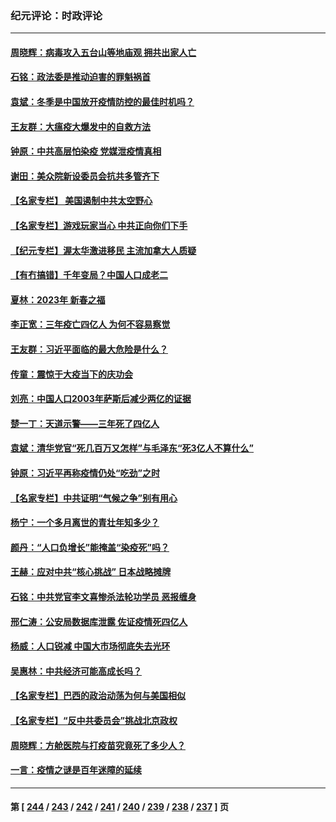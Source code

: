 ### 纪元评论：时政评论
---
#### [周晓辉：病毒攻入五台山等地庙观 拥共出家人亡](../../pages/nsc1025/n13911994.md) 
#### [石铭：政法委是推动迫害的罪魁祸首](../../pages/nsc1025/n13911798.md) 
#### [袁斌：冬季是中国放开疫情防控的最佳时机吗？](../../pages/nsc1025/n13911596.md) 
#### [王友群：大瘟疫大爆发中的自救方法](../../pages/nsc1025/n13911414.md) 
#### [钟原：中共高层怕染疫 党媒泄疫情真相](../../pages/nsc1025/n13911378.md) 
#### [谢田：美众院新设委员会抗共多管齐下](../../pages/nsc1025/n13911326.md) 
#### [【名家专栏】 美国遏制中共太空野心](../../pages/nsc1025/n13911051.md) 
#### [【名家专栏】游戏玩家当心 中共正向你们下手](../../pages/nsc1025/n13910149.md) 
#### [【纪元专栏】渥太华激进移民 主流加拿大人质疑](../../pages/nsc1025/n13911243.md) 
#### [【有冇搞错】千年变局？中国人口成老二](../../pages/nsc1025/n13910785.md) 
#### [夏林：2023年 新春之福](../../pages/nsc1025/n13911218.md) 
#### [李正宽：三年疫亡四亿人 为何不容易察觉](../../pages/nsc1025/n13910253.md) 
#### [王友群：习近平面临的最大危险是什么？](../../pages/nsc1025/n13909541.md) 
#### [传童：震惊于大疫当下的庆功会](../../pages/nsc1025/n13910737.md) 
#### [刘亮：中国人口2003年萨斯后减少两亿的证据](../../pages/nsc1025/n13910621.md) 
#### [楚一丁：天道示警——三年死了四亿人](../../pages/nsc1025/n13910412.md) 
#### [袁斌：清华党官“死几百万又怎样”与毛泽东“死3亿人不算什么”](../../pages/nsc1025/n13909931.md) 
#### [钟原：习近平再称疫情仍处“吃劲”之时](../../pages/nsc1025/n13910305.md) 
#### [【名家专栏】中共证明“气候之争”别有用心](../../pages/nsc1025/n13908425.md) 
#### [杨宁：一个多月离世的青壮年知多少？](../../pages/nsc1025/n13910292.md) 
#### [颜丹：“人口负增长”能掩盖“染疫死”吗？](../../pages/nsc1025/n13910264.md) 
#### [王赫：应对中共“核心挑战” 日本战略摊牌](../../pages/nsc1025/n13909841.md) 
#### [石铭：中共党官李文喜惨杀法轮功学员 恶报缠身](../../pages/nsc1025/n13909907.md) 
#### [邢仁涛：公安局数据库泄露 佐证疫情死四亿人](../../pages/nsc1025/n13909482.md) 
#### [杨威：人口锐减 中国大市场彻底失去光环](../../pages/nsc1025/n13909636.md) 
#### [吴惠林：中共经济可能高成长吗？](../../pages/nsc1025/n13909701.md) 
#### [【名家专栏】巴西的政治动荡为何与美国相似](../../pages/nsc1025/n13907665.md) 
#### [【名家专栏】“反中共委员会”挑战北京政权](../../pages/nsc1025/n13909238.md) 
#### [周晓辉：方舱医院与打疫苗究竟死了多少人？](../../pages/nsc1025/n13909279.md) 
#### [一言：疫情之谜是百年迷障的延续](../../pages/nsc1025/n13909188.md) 

---
#### 第 [ [244](./244.md) / [243](./243.md) / [242](./242.md) / [241](./241.md) / [240](./240.md) / [239](./239.md) / [238](./238.md) / [237](./237.md) ] 页

